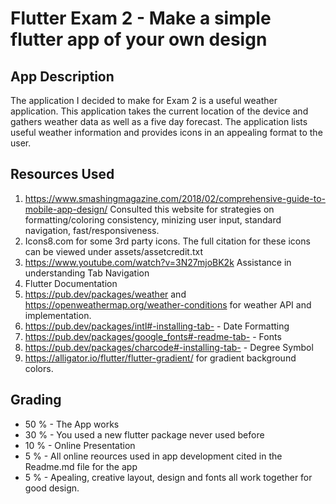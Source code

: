 # Flutter Exam 2 - Make a simple flutter app of your own design

## App Description
The application I decided to make for Exam 2 is a useful weather application. This application takes
the current location of the device and gathers weather data as well as a five day forecast. The application
lists useful weather information and provides icons in an appealing format to the user. 

## Resources Used
1. https://www.smashingmagazine.com/2018/02/comprehensive-guide-to-mobile-app-design/ Consulted this website for strategies on formatting/coloring consistency, minizing user input, standard navigation, fast/responsiveness.
2. Icons8.com for some 3rd party icons. The full citation for these icons can be viewed under assets/assetcredit.txt
3. https://www.youtube.com/watch?v=3N27mjoBK2k Assistance in understanding Tab Navigation
4. Flutter Documentation
5. https://pub.dev/packages/weather and https://openweathermap.org/weather-conditions for weather API and implementation.
6. https://pub.dev/packages/intl#-installing-tab- - Date Formatting
7. https://pub.dev/packages/google_fonts#-readme-tab- - Fonts
8. https://pub.dev/packages/charcode#-installing-tab- - Degree Symbol
9. https://alligator.io/flutter/flutter-gradient/ for gradient background colors. 

## Grading
* 50 % - The App works 
* 30 % - You used a new flutter package never used before
* 10 % - Online Presentation
*  5 % - All online reources used in app development cited in the Readme.md file for the app
*  5 % - Apealing, creative layout, design and fonts all work together for good design. 